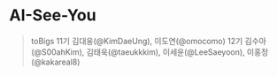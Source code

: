 # AI-See-You
> toBigs 11기 김대웅(@KimDaeUng), 이도연(@omocomo) 12기 김수아(@S00ahKim), 김태욱(@taeukkkim), 이세윤(@LeeSaeyoon), 이홍정(@kakareal8)
